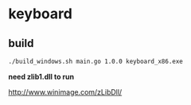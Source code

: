 # keyboard

## build

```bash
./build_windows.sh main.go 1.0.0 keyboard_x86.exe
```

**need zlib1.dll to run**

http://www.winimage.com/zLibDll/
